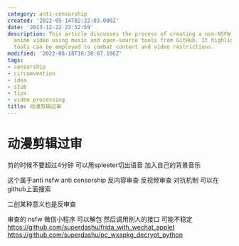```yaml
---
category: anti-censorship
created: '2022-05-14T02:22:03.000Z'
date: '2023-12-22 23:52:59'
description: This article discusses the process of creating a non-NSFW and anti-censorship
  anime video using music and open-source tools from GitHub. It highlights how these
  tools can be employed to combat content and video restrictions.
modified: '2022-08-18T16:38:07.106Z'
tags:
- censorship
- circumvention
- idea
- stub
- tips
- video processing
title: 动漫剪辑过审
---
```


# 动漫剪辑过审

剪的时候不要超过4分钟 可以用spleeter切出语音 加入自己的背景音乐

这个属于anti nsfw anti censorship 反内容审查 反视频审查 对抗机制 可以在github上面搜索

二创某种意义也是反审查

审查的 nsfw 微信小程序 可以解包 然后调用别人的接口 可能不稳定
https://github.com/superdashu/frida_with_wechat_applet
https://github.com/superdashu/pc_wxapkg_decrypt_python
